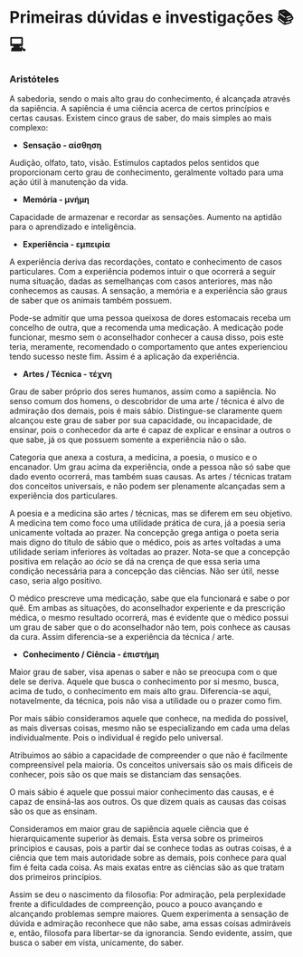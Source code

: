 # Primeiras dúvidas e investigações :books: :computer: 

### Aristóteles

​A sabedoria, sendo o mais alto grau do conhecimento, é alcançada através da sapiência.  A sapiência é uma ciência acerca de certos princípios e certas causas. Existem cinco graus de saber, do mais simples ao mais complexo:

- **Sensação - αίσθηση**

​Audição, olfato, tato, visão. Estímulos captados pelos sentidos que proporcionam certo grau de conhecimento, geralmente voltado para uma ação útil à manutenção da vida.

- **Memória - μνήμη**

​Capacidade de armazenar e recordar as sensações. Aumento na aptidão para o aprendizado e inteligência.

- **Experiência - εμπειρία**

​A experiência deriva das recordações, contato e conhecimento de casos particulares. Com a experiência podemos intuir o que ocorrerá a seguir numa situação, dadas as semelhanças com casos anteriores, mas não conhecemos as causas. A sensação, a memória e a experiência são graus de saber que os animais também possuem.

​Pode-se admitir que uma pessoa queixosa de dores estomacais receba um concelho de outra, que a recomenda uma medicação. A medicação pode funcionar, mesmo sem o aconselhador conhecer a causa disso, pois este teria, meramente, recomendado o comportamento que antes experienciou tendo sucesso neste fim. Assim é a aplicação da experiência.

- **Artes / Técnica - τέχνη**

​Grau de saber próprio dos seres humanos, assim como a sapiência.
No senso comum dos homens, o descobridor de uma arte / técnica é alvo de admiração dos demais, pois é mais sábio. Distingue-se claramente quem alcançou este grau de saber por sua capacidade, ou incapacidade, de ensinar, pois o conhecedor da arte é capaz de explicar e ensinar a outros o que sabe, já os que possuem somente a experiência não o são.

​Categoria que anexa a costura, a medicina, a poesia, o musico e o encanador. Um grau acima da experiência, onde a pessoa não só sabe que dado evento ocorrerá, mas também suas causas. As artes / técnicas tratam dos conceitos universais, e não podem ser plenamente alcançadas sem a experiência dos particulares.

​A poesia e a medicina são artes / técnicas, mas se diferem em seu objetivo. A medicina tem como foco uma utilidade prática de cura, já a poesia seria unicamente voltada ao prazer. Na concepção grega antiga o poeta seria mais digno do titulo de sábio que o médico, pois as artes voltadas a uma utilidade seriam inferiores às voltadas ao prazer. Nota-se que a concepção positiva em relação ao *ócio* se dá na crença de que essa seria uma condição necessária para a concepção das ciências. Não ser útil, nesse caso, seria algo positivo.  

​O médico prescreve uma medicação, sabe que ela funcionará e sabe o por quê.  Em ambas as situações, do aconselhador experiente e da prescrição médica, o mesmo resultado ocorrerá, mas é evidente que o médico possui um grau de saber que o do aconselhador não tem, pois conhece as causas da cura. Assim diferencia-se a experiência da técnica / arte.

- **Conhecimento / Ciência - ἐπιστήμη**
 
Maior grau de saber, visa apenas o saber e não se preocupa com o que dele se deriva. Aquele que busca o conhecimento por si mesmo, busca, acima de tudo, o conhecimento em mais alto grau. Diferencia-se aqui, notavelmente, da técnica, pois não visa a utilidade ou o prazer como fim. 

Por mais sábio consideramos aquele que conhece, na medida do possivel, as mais diversas coisas, mesmo não se especializando em cada uma delas individualmente. Pois o individual é regido pelo universal. 

Atribuimos ao sábio a capacidade de compreender o que não é facilmente compreensível pela maioria. Os conceitos universais são os mais dificeis de conhecer, pois são os que mais se distanciam das sensações.

O mais sábio é aquele que possui maior conhecimento das causas, e é capaz de ensiná-las aos outros. Os que dizem quais as causas das coisas são os que as ensinam. 

Consideramos em maior grau de sapiência aquele ciência que é hierarquicamente superior às demais. Esta versa sobre os primeiros principios e causas, pois a partir daí se conhece todas as outras coisas, é a ciência que tem mais autoridade sobre as demais, pois conhece para qual fim é feita cada coisa. As mais exatas entre as ciências são as que tratam dos primeiros princípios.

Assim se deu o nascimento da filosofia: Por admiração, pela perplexidade frente a dificuldades de compreenção, pouco a pouco avançando e alcançando problemas sempre maiores. Quem experimenta a sensação de dúvida e admiração reconhece que não sabe, ama essas coisas admiráveis e, então, filosofa para libertar-se da ignorancia. Sendo evidente, assim, que busca o saber em vista, unicamente, do saber. 


  



